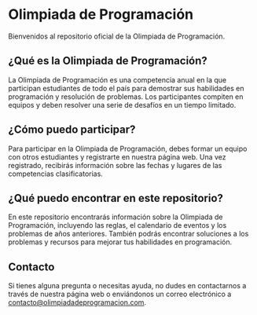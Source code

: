# Olimpiada de Programación

Bienvenidos al repositorio oficial de la Olimpiada de Programación.

## ¿Qué es la Olimpiada de Programación?

La Olimpiada de Programación es una competencia anual en la que participan estudiantes de todo el país para demostrar sus habilidades en programación y resolución de problemas. Los participantes compiten en equipos y deben resolver una serie de desafíos en un tiempo limitado.

## ¿Cómo puedo participar?

Para participar en la Olimpiada de Programación, debes formar un equipo con otros estudiantes y registrarte en nuestra página web. Una vez registrado, recibirás información sobre las fechas y lugares de las competencias clasificatorias.

## ¿Qué puedo encontrar en este repositorio?

En este repositorio encontrarás información sobre la Olimpiada de Programación, incluyendo las reglas, el calendario de eventos y los problemas de años anteriores. También podrás encontrar soluciones a los problemas y recursos para mejorar tus habilidades en programación.

## Contacto

Si tienes alguna pregunta o necesitas ayuda, no dudes en contactarnos a través de nuestra página web o enviándonos un correo electrónico a contacto@olimpiadadeprogramacion.com.

